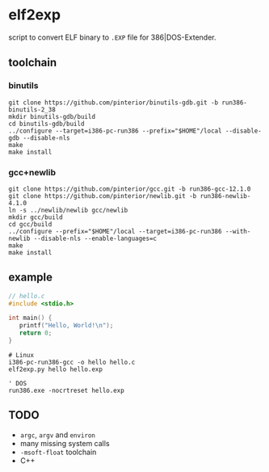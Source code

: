 # elf2exp

script to convert ELF binary to `.EXP` file for 386|DOS-Extender.

## toolchain

### binutils

```
git clone https://github.com/pinterior/binutils-gdb.git -b run386-binutils-2_38
mkdir binutils-gdb/build
cd binutils-gdb/build
../configure --target=i386-pc-run386 --prefix="$HOME"/local --disable-gdb --disable-nls
make
make install
```

### gcc+newlib

```
git clone https://github.com/pinterior/gcc.git -b run386-gcc-12.1.0
git clone https://github.com/pinterior/newlib.git -b run386-newlib-4.1.0
ln -s ../newlib/newlib gcc/newlib
mkdir gcc/build
cd gcc/build
../configure --prefix="$HOME"/local --target=i386-pc-run386 --with-newlib --disable-nls --enable-languages=c
make
make install
```

## example

```c
// hello.c
#include <stdio.h>

int main() {
   printf("Hello, World!\n");
   return 0;
}
```

```
# Linux
i386-pc-run386-gcc -o hello hello.c
elf2exp.py hello hello.exp
```

```
' DOS
run386.exe -nocrtreset hello.exp
```

## TODO

- `argc`, `argv` and `environ`
- many missing system calls
- `-msoft-float` toolchain
- C++
